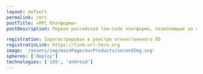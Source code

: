 ```yaml
---
layout: default
permalink: /mrs
postTitle: «МРС Платформа»
postDescription: Первая российская low-code платформа, позволяющая за считанные дни создавать мобильные и веб- АРМ и оцифровывать бизнес-процессы компании. Приложения на платформе позволяют фиксировать факты во времени-месте их возникновения и помогают руководителям принимать управленческие решения.

registration: Зарегистрирован в реестре отечественного ПО
registratinLink: https://link-url-here.org
image: '/assets/img/mainPage/ourProducts/secondImg.svg'
spheres: ['deploy']
technologies: ['iOS', 'android']
---
```

